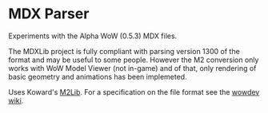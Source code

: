 # MDX Parser

Experiments with the Alpha WoW (0.5.3) MDX files. 

The MDXLib project is fully compliant with parsing version 1300 of the format and may be useful to some people. However the M2 conversion only works with WoW Model Viewer (not in-game) and of that, only rendering of basic geometry and animations has been implemeted.

Uses Koward's [M2Lib](https://github.com/Koward/M2Lib). For a specification on the file format see the [wowdev wiki](https://wowdev.wiki/MDX).